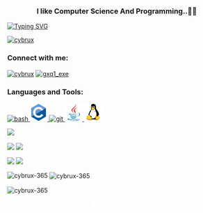 <h3 align="center">I like Computer Science And Programming..👨‍💻</h3>

<a href="https://git.io/typing-svg">
    <img src="https://readme-typing-svg.demolab.com?font=Fira+Code&weight=700&duration=1700&pause=80&color=F72D00&background=000000&Center=true&multiline=true&height=200&lines= &zeta;+earth+$_|;=>+Welcome+in+My+Account;=>;=>+whoami+&gt+just+human!;=>+&zeta;+Cybrux" alt="Typing SVG" />
</a>

<p align="left"> <a href="https://twitter.com/cybrux" target="blank"><img src="https://img.shields.io/twitter/follow/cybrux?logo=twitter&style=for-the-badge" alt="cybrux" /></a> </p>

<h3 align="left">Connect with me:</h3>
<p align="left">
<a href="https://twitter.com/cybrux" target="blank"><img align="center" src="https://raw.githubusercontent.com/rahuldkjain/github-profile-readme-generator/master/src/images/icons/Social/twitter.svg" alt="cybrux" height="30" width="40" /></a>
<a href="https://instagram.com/gxq1_exe" target="blank"><img align="center" src="https://raw.githubusercontent.com/rahuldkjain/github-profile-readme-generator/master/src/images/icons/Social/instagram.svg" alt="gxq1_exe" height="30" width="40" /></a>
</p>

<h3 align="left">Languages and Tools:</h3>
<p align="left"> <a href="https://www.gnu.org/software/bash/" target="_blank" rel="noreferrer"> <img src="https://www.vectorlogo.zone/logos/gnu_bash/gnu_bash-icon.svg" alt="bash" width="40" height="40"/> </a> <a href="https://www.cprogramming.com/" target="_blank" rel="noreferrer"> <img src="https://raw.githubusercontent.com/devicons/devicon/master/icons/c/c-original.svg" alt="c" width="40" height="40"/> </a> <a href="https://git-scm.com/" target="_blank" rel="noreferrer"> <img src="https://www.vectorlogo.zone/logos/git-scm/git-scm-icon.svg" alt="git" width="40" height="40"/> </a> <a href="https://www.java.com" target="_blank" rel="noreferrer"> <img src="https://raw.githubusercontent.com/devicons/devicon/master/icons/java/java-original.svg" alt="java" width="40" height="40"/> </a> <a href="https://www.linux.org/" target="_blank" rel="noreferrer"> <img src="https://raw.githubusercontent.com/devicons/devicon/master/icons/linux/linux-original.svg" alt="linux" width="40" height="40"/> </a> </p>

![](http://github-profile-summary-cards.vercel.app/api/cards/profile-details?username=Cybrux-365&theme=bear)


![](http://github-profile-summary-cards.vercel.app/api/cards/repos-per-language?username=Cybrux-365&theme=react) ![](http://github-profile-summary-cards.vercel.app/api/cards/most-commit-language?username=Cybrux-365&theme=react)

![](http://github-profile-summary-cards.vercel.app/api/cards/stats?username=Cybrux-365&theme=shades_of_purple) ![](http://github-profile-summary-cards.vercel.app/api/cards/productive-time?username=Cybrux-365&theme=discord_old_blurple&utcOffset=8)

<p><img align="left" src="https://github-readme-stats.vercel.app/api/top-langs?username=cybrux-365&show_icons=true&theme=tokyonight&title_color=00d5ff&text_color=59ff00&bg_color=000000&hide_border=true&cache_seconds=1800&locale=en&layout=compact" alt="cybrux-365" /></p>

<p>&nbsp;<img align="center" src="https://github-readme-stats.vercel.app/api?username=cybrux-365&show_icons=true&theme=tokyonight&title_color=00d5ff&text_color=2fff05&bg_color=000000&hide_border=true&cache_seconds=1800&locale=en" alt="cybrux-365" /></p>

<p><img align="center" src="https://github-readme-streak-stats.herokuapp.com/?user=cybrux-365&theme=highcontrast" alt="cybrux-365" /></p>

<p align="center"><img src="https://upload.wikimedia.org/wikipedia/commons/thumb/0/00/Flag_of_Palestine.svg/1920px-Flag_of_Palestine.svg.png" alt="Palestinian Flag" width="200" style="filter: brightness(0) invert(1);"></p>
